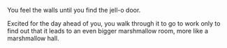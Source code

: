 You feel the walls until you find the jell-o door.

Excited for the day ahead of you, you walk through it to go to work only to find out that
it leads to an even bigger marshmallow room, more like a marshmallow hall.


